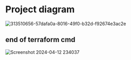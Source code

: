 # Project diagram 

![313510656-57dafa0a-8016-49f0-b32d-f92674e3ac2e](https://github.com/Tanay03Trivedi/Tanay03Trivedi-vpc-project-realtime-using-Terraform/assets/160705084/aa2bea5c-eee2-4bee-a76e-0910b89b64c1)

## end of terraform cmd

![Screenshot 2024-04-12 234037](https://github.com/Tanay03Trivedi/vpc-project-realtime-using-Terraform/assets/160705084/5d9a870c-169b-473b-bc48-28302ead530a)
